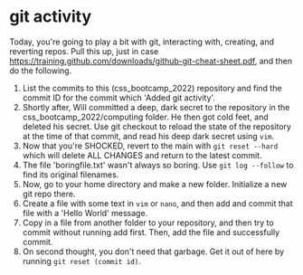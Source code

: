 # git activity

Today, you're going to play a bit with git, interacting with, creating, and reverting repos.  Pull this up, just in case <https://training.github.com/downloads/github-git-cheat-sheet.pdf>, and then do the following.

1. List the commits to this (css_bootcamp_2022) repository and find the commit ID for the commit which 'Added git activity'.
2. Shortly after, Will committed a deep, dark secret to the repository in the css_bootcamp_2022/computing folder.  He then got cold feet, and deleted his secret. Use git checkout to reload the state of the repository at the time of that commit, and read his deep dark secret using `vim`.
3. Now that you're SHOCKED, revert to the main with `git reset --hard` which will delete ALL CHANGES and return to the latest commit.
4. The file 'boringfile.txt' wasn't always so boring.  Use `git log --follow` to find its original filenames.
5. Now, go to your home directory and make a new folder.  Initialize a new git repo there.
6. Create a file with some text in `vim` or `nano`, and then add and commit that file with a 'Hello World' message.
7. Copy in a file from another folder to your repository, and then try to commit without running add first.  Then, add the file and successfully commit.
8. On second thought, you don't need that garbage. Get it out of here by running `git reset (commit id)`.
